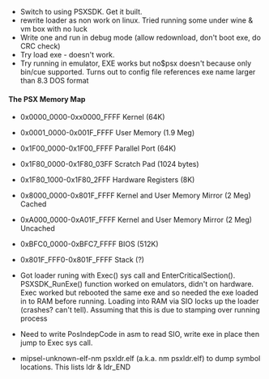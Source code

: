 
* Switch to using PSXSDK. Get it built.
* rewrite loader as non work on linux. Tried running some under wine & vm box with no luck
* Write one and run in debug mode (allow redownload, don't boot exe, do CRC check)
* Try load exe - doesn't work.
 * Try running in emulator, EXE works but no$psx doesn't because only bin/cue supported. Turns out to config file references exe name larger than 8.3 DOS format

 #### The PSX Memory Map ####
 * 0x0000_0000-0xx0000_FFFF Kernel (64K)
 * 0x0001_0000-0x001F_FFFF User Memory (1.9 Meg) 
 * 0x1F00_0000-0x1F00_FFFF Parallel Port (64K)
 * 0x1F80_0000-0x1F80_03FF Scratch Pad (1024 bytes)
 * 0x1F80_1000-0x1F80_2FFF Hardware Registers (8K)
 * 0x8000_0000-0x801F_FFFF Kernel and User Memory Mirror (2 Meg) Cached
 * 0xA000_0000-0xA01F_FFFF Kernel and User Memory Mirror (2 Meg) Uncached
 * 0xBFC0_0000-0xBFC7_FFFF BIOS (512K)
 * 0x801F_FFF0-0x801F_FFFF Stack (?)

 * Got loader runing with Exec() sys call and EnterCriticalSection(). PSXSDK_RunExe() function worked on emulators, didn't on hardware. Exec worked but rebooted the same exe and so needed the exe loaded in to RAM before running. Loading into RAM via SIO locks up the loader (crashes? can't tell). Assuming that this is due to stamping over running process

 * Need to write PosIndepCode in asm to read SIO, write exe in place then jump to Exec sys call.

 * mipsel-unknown-elf-nm psxldr.elf (a.k.a. nm psxldr.elf) to dump symbol locations. This lists ldr & ldr_END